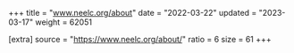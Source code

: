 +++
title = "www.neelc.org/about"
date = "2022-03-22"
updated = "2023-03-17"
weight = 62051

[extra]
source = "https://www.neelc.org/about/"
ratio = 6
size = 61
+++
